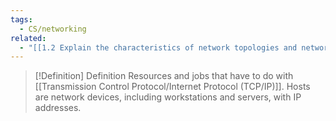 ```yaml
---
tags:
  - CS/networking
related:
  - "[[1.2 Explain the characteristics of network topologies and network types]]"
---
```


> [!Definition] Definition
> Resources and jobs that have to do with [[Transmission Control Protocol/Internet Protocol (TCP/IP)]]. Hosts are network devices, including workstations and servers, with IP addresses.

